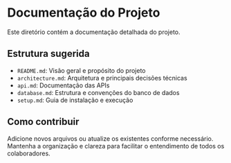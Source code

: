 # Documentação do Projeto

Este diretório contém a documentação detalhada do projeto.

## Estrutura sugerida
- `README.md`: Visão geral e propósito do projeto
- `architecture.md`: Arquitetura e principais decisões técnicas
- `api.md`: Documentação das APIs
- `database.md`: Estrutura e convenções do banco de dados
- `setup.md`: Guia de instalação e execução

## Como contribuir
Adicione novos arquivos ou atualize os existentes conforme necessário. Mantenha a organização e clareza para facilitar o entendimento de todos os colaboradores.
